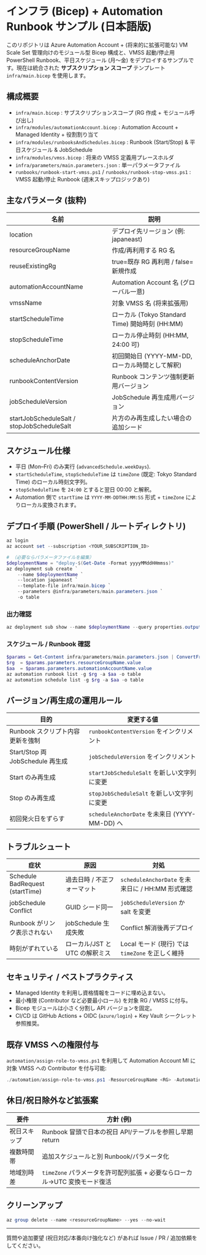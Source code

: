 # インフラ (Bicep) + Automation Runbook サンプル (日本語版)

このリポジトリは Azure Automation Account + (将来的に拡張可能な) VM Scale Set 管理向けのモジュール型 Bicep 構成と、VMSS 起動/停止用 PowerShell Runbook、平日スケジュール (月～金) をデプロイするサンプルです。現在は統合された **サブスクリプション スコープ** テンプレート `infra/main.bicep` を使用します。

## 構成概要
- `infra/main.bicep` : サブスクリプションスコープ (RG 作成 + モジュール呼び出し)
- `infra/modules/automationAccount.bicep` : Automation Account + Managed Identity + 役割割り当て
- `infra/modules/runbooksAndSchedules.bicep` : Runbook (Start/Stop) & 平日スケジュール & JobSchedule
- `infra/modules/vmss.bicep` : 将来の VMSS 定義用プレースホルダ
- `infra/parameters/main.parameters.json` : 単一パラメータファイル
- `runbooks/runbook-start-vmss.ps1` / `runbooks/runbook-stop-vmss.ps1` : VMSS 起動/停止 Runbook (週末スキップロジックあり)

## 主なパラメータ (抜粋)
| 名前 | 説明 |
|------|------|
| location | デプロイ先リージョン (例: japaneast) |
| resourceGroupName | 作成/再利用する RG 名 |
| reuseExistingRg | true=既存 RG 再利用 / false=新規作成 |
| automationAccountName | Automation Account 名 (グローバル一意) |
| vmssName | 対象 VMSS 名 (将来拡張用) |
| startScheduleTime | ローカル (Tokyo Standard Time) 開始時刻 (HH:MM) |
| stopScheduleTime | ローカル停止時刻 (HH:MM, 24:00 可) |
| scheduleAnchorDate | 初回開始日 (YYYY-MM-DD, ローカル時間として解釈) |
| runbookContentVersion | Runbook コンテンツ強制更新用バージョン |
| jobScheduleVersion | JobSchedule 再生成用バージョン |
| startJobScheduleSalt / stopJobScheduleSalt | 片方のみ再生成したい場合の追加シード |

## スケジュール仕様
* 平日 (Mon–Fri) のみ実行 (`advancedSchedule.weekDays`).
* `startScheduleTime`, `stopScheduleTime` は `timeZone` (既定: Tokyo Standard Time) のローカル時刻文字列。
* `stopScheduleTime` を `24:00` とすると翌日 00:00 と解釈。
* Automation 側で `startTime` は `YYYY-MM-DDTHH:MM:SS` 形式 + `timeZone` によりローカル変換されます。

## デプロイ手順 (PowerShell / ルートディレクトリ)
```powershell
az login
az account set --subscription <YOUR_SUBSCRIPTION_ID>

# （必要ならパラメータファイルを編集）
$deploymentName = "deploy-$(Get-Date -Format yyyyMMddHHmmss)"
az deployment sub create `
	--name $deploymentName `
	--location japaneast `
	--template-file infra/main.bicep `
	--parameters @infra/parameters/main.parameters.json `
	-o table
```

### 出力確認
```powershell
az deployment sub show --name $deploymentName --query properties.outputs
```

### スケジュール / Runbook 確認
```powershell
$params = Get-Content infra/parameters/main.parameters.json | ConvertFrom-Json
$rg  = $params.parameters.resourceGroupName.value
$aa  = $params.parameters.automationAccountName.value
az automation runbook list -g $rg -a $aa -o table
az automation schedule list -g $rg -a $aa -o table
```

## バージョン/再生成の運用ルール
| 目的 | 変更する値 |
|------|-------------|
| Runbook スクリプト内容更新を強制 | `runbookContentVersion` をインクリメント |
| Start/Stop 両 JobSchedule 再生成 | `jobScheduleVersion` をインクリメント |
| Start のみ再生成 | `startJobScheduleSalt` を新しい文字列に変更 |
| Stop のみ再生成 | `stopJobScheduleSalt` を新しい文字列に変更 |
| 初回発火日をずらす | `scheduleAnchorDate` を未来日 (YYYY-MM-DD) へ |

## トラブルシュート
| 症状 | 原因 | 対処 |
|------|------|------|
| Schedule BadRequest (startTime) | 過去日時 / 不正フォーマット | `scheduleAnchorDate` を未来日に / HH:MM 形式確認 |
| jobSchedule Conflict | GUID シード同一 | `jobScheduleVersion` か salt を変更 |
| Runbook がリンク表示されない | jobSchedule 生成失敗 | Conflict 解消後再デプロイ |
| 時刻がずれている | ローカル/JST と UTC の解釈ミス | Local モード (現行) では `timeZone` を正しく維持 |

## セキュリティ / ベストプラクティス
* Managed Identity を利用し資格情報をコードに埋め込まない。
* 最小権限 (Contributor など必要最小ロール) を対象 RG / VMSS に付与。
* Bicep モジュールは小さく分割し API バージョンを固定。
* CI/CD は GitHub Actions + OIDC (`azure/login`) + Key Vault シークレット参照推奨。

## 既存 VMSS への権限付与
`automation/assign-role-to-vmss.ps1` を利用して Automation Account MI に対象 VMSS への Contributor を付与可能:
```powershell
./automation/assign-role-to-vmss.ps1 -ResourceGroupName <RG> -AutomationAccountName <AA> -VmssName <VMSS>
```

## 休日/祝日除外など拡張案
| 要件 | 方針 (例) |
|------|-----------|
| 祝日スキップ | Runbook 冒頭で日本の祝日 API/テーブルを参照し早期 return |
| 複数時間帯 | 追加スケジュールと別 Runbook/パラメータ化 |
| 地域別時差 | `timeZone` パラメータを許可配列拡張 + 必要ならローカル→UTC 変換モード復活 |

## クリーンアップ
```powershell
az group delete --name <resourceGroupName> --yes --no-wait
```

---
質問や追加要望 (祝日対応/本番向け強化など) があれば Issue / PR / 追加依頼をしてください。


